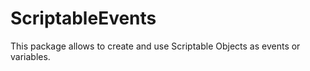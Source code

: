 # ScriptableEvents
This package allows to create and use Scriptable Objects as events or variables.
